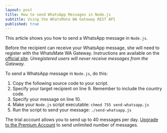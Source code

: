 ```yaml
---
layout: post
title: How to send WhatsApp Messages in Node.js
subtitle: Using the WhatsMate WA Gateway REST API
published: true
---
```


This article shows you how to send a WhatsApp message in `Node.js`.

Before the recipient can receive your WhatsApp message, she will need to register with the WhatsMate WA Gateway. Instructions are available on the [official site](http://www.whatsmate.net/whatsapp-gateway.html). *Unregistered users will never receive messages from the Gateway.*


To send a WhatsApp message in `Node.js`, do this:

1. Copy the following source code to your script.  <script src="https://gist.github.com/whatsmate/3cdd056532d2e675922c.js"></script>
2. Specify your target recipient on line 9. Remember to include the country code.
3. Specify your message on line 10.
4. Make your `Node.js` script executable: `chmod 755 send-whatsapp.js`
5. Run the script to send your message: `./send-whatsapp.js`


The trial account allows you to send up to 40 messages per day. [Upgrade to the Premium Account](http://www.whatsmate.net/premium-account.html) to send unlimited number of messages.


